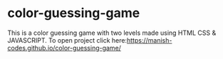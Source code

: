 # color-guessing-game
This is a color guessing game with two levels made using HTML CSS &amp; JAVASCRIPT.
To open project click here:https://manish-codes.github.io/color-guessing-game/
